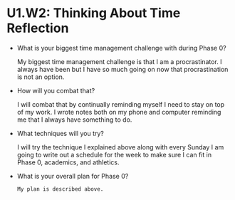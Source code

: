 # U1.W2: Thinking About Time Reflection

* What is your biggest time management challenge with during Phase 0? 

    My biggest time management challenge is that I am a procrastinator. I always have been but I have so much going on now that procrastination is not an option.
* How will you combat that? 

    I will combat that by continually reminding myself I need to stay on top of my work. I wrote notes both on my phone and computer reminding me that I always have something to do. 
* What techniques will you try?

    I will try the technique I explained above along with every Sunday I am going to write out a schedule for the week to make sure I can fit in Phase 0, academics, and athletics. 
* What is your overall plan for Phase 0?

	  My plan is described above.
